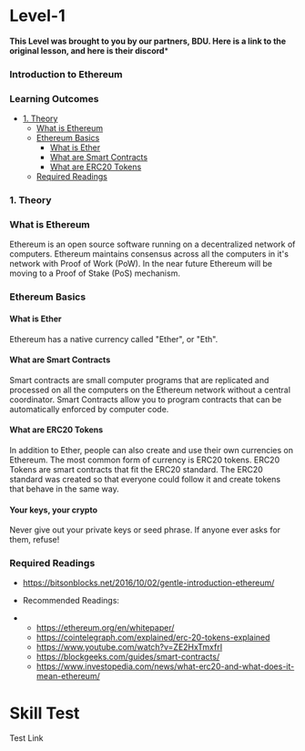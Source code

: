 # Level-1

**This Level was brought to you by our partners, BDU. Here is a link to the original lesson, and here is their discord***

### Introduction to Ethereum

### Learning Outcomes
- [1. Theory](#1.-Theory)
  - [What is Ethereum](#What-is-Ethereum)
  - [Ethereum Basics](#Ethereum-Basics)
    - [What is Ether](#what-is-Ether)
    - [What are Smart Contracts](#What-are-Smart-Contracts)
    - [What are ERC20 Tokens](#What-are-ERC20-Tokens)
  - [Required Readings](#Required-Readings)


### 1. Theory
### What is Ethereum
Ethereum is an open source software running on a decentralized network of computers. Ethereum maintains consensus across all the computers in it's network with Proof of Work (PoW). In the near future Ethereum will be moving to a Proof of Stake (PoS) mechanism.

### Ethereum Basics
#### What is Ether
Ethereum has a native currency called "Ether", or "Eth".

#### What are Smart Contracts
Smart contracts are small computer programs that are replicated and processed on all the computers on the Ethereum network without a central coordinator. Smart Contracts allow you to program contracts that can be automatically enforced by computer code.  

#### What are ERC20 Tokens
In addition to Ether, people can also create and use their own currencies on Ethereum. The most common form of currency is ERC20 tokens. ERC20 Tokens are smart contracts that fit the ERC20 standard. The ERC20 standard was created so that everyone could follow it and create tokens that behave in the same way.

#### Your keys, your crypto
Never give out your private keys or seed phrase. If anyone ever asks for them, refuse!

### Required Readings
  - https://bitsonblocks.net/2016/10/02/gentle-introduction-ethereum/
  
- Recommended Readings:
- 
  - https://ethereum.org/en/whitepaper/
  - https://cointelegraph.com/explained/erc-20-tokens-explained
  - https://www.youtube.com/watch?v=ZE2HxTmxfrI
  - https://blockgeeks.com/guides/smart-contracts/
  - https://www.investopedia.com/news/what-erc20-and-what-does-it-mean-ethereum/

# Skill Test

Test Link
